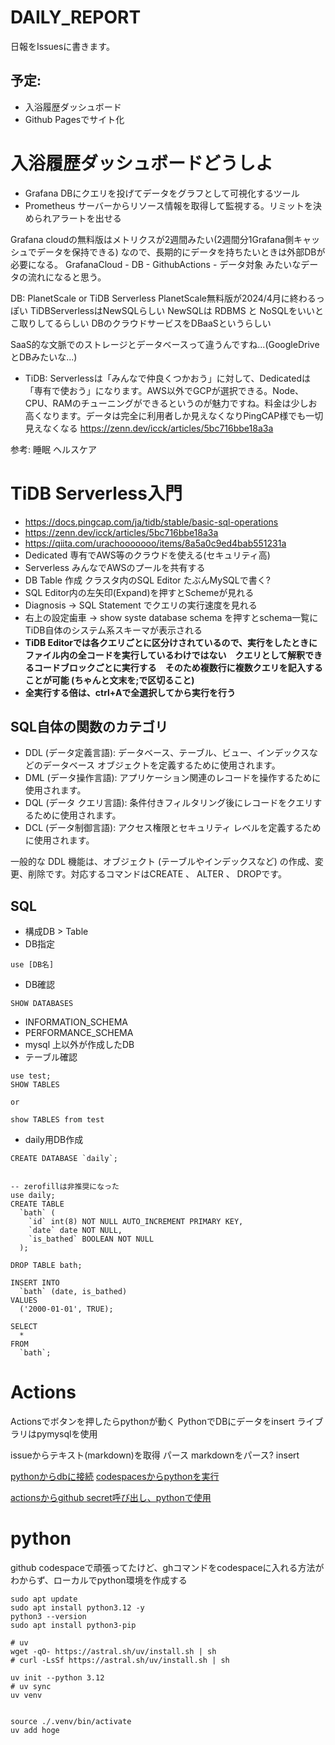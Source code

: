 # DAILY_REPORT

日報をIssuesに書きます。

## 予定:

- 入浴履歴ダッシュボード
- Github Pagesでサイト化

# 入浴履歴ダッシュボードどうしよ

- Grafana DBにクエリを投げてデータをグラフとして可視化するツール
- Prometheus サーバーからリソース情報を取得して監視する。リミットを決められアラートを出せる

Grafana cloudの無料版はメトリクスが2週間みたい(2週間分1Grafana側キャッシュでデータを保持できる)
なので、長期的にデータを持ちたいときは外部DBが必要になる。
GrafanaCloud - DB - GithubActions - データ対象
みたいなデータの流れになると思う。

DB: PlanetScale or TiDB Serverless
PlanetScale無料版が2024/4月に終わるっぽい
TiDBServerlessはNewSQLらしい
NewSQLは RDBMS と NoSQLをいいとこ取りしてるらしい
DBのクラウドサービスをDBaaSというらしい

SaaS的な文脈でのストレージとデータベースって違うんですね...(GoogleDriveとDBみたいな...)

- TiDB:
  Serverlessは「みんなで仲良くつかおう」に対して、Dedicatedは「専有で使おう」になります。AWS以外でGCPが選択できる。Node、CPU、RAMのチューニングができるというのが魅力ですね。料金は少しお高くなります。データは完全に利用者しか見えなくなりPingCAP様でも一切見えなくなる
  https://zenn.dev/icck/articles/5bc716bbe18a3a

参考:
睡眠
ヘルスケア

# TiDB Serverless入門

- https://docs.pingcap.com/ja/tidb/stable/basic-sql-operations
- https://zenn.dev/icck/articles/5bc716bbe18a3a
- https://qiita.com/urachooooooo/items/8a5a0c9ed4bab551231a
- Dedicated 専有でAWS等のクラウドを使える(セキュリティ高)
- Serverless みんなでAWSのプールを共有する
- DB Table 作成 クラスタ内のSQL Editor
  たぶんMySQLで書く?
- SQL Editor内の左矢印(Expand)を押すとSchemeが見れる
- Diagnosis → SQL Statement でクエリの実行速度を見れる
- 右上の設定歯車 → show syste database schema を押すとschema一覧にTiDB自体のシステム系スキーマが表示される
- **TiDB Editorでは各クエリごとに区分けされているので、実行をしたときにファイル内の全コードを実行しているわけではない　クエリとして解釈できるコードブロックごとに実行する　そのため複数行に複数クエリを記入することが可能 (ちゃんと文末を;で区切ること)**
- **全実行する倍は、ctrl+Aで全選択してから実行を行う**

## SQL自体の関数のカテゴリ

- DDL (データ定義言語): データベース、テーブル、ビュー、インデックスなどのデータベース オブジェクトを定義するために使用されます。
- DML (データ操作言語): アプリケーション関連のレコードを操作するために使用されます。
- DQL (データ クエリ言語): 条件付きフィルタリング後にレコードをクエリするために使用されます。
- DCL (データ制御言語): アクセス権限とセキュリティ レベルを定義するために使用されます。

一般的な DDL 機能は、オブジェクト (テーブルやインデックスなど) の作成、変更、削除です。対応するコマンドはCREATE 、 ALTER 、 DROPです。

## SQL

- 構成DB > Table
- DB指定

```
use [DB名]
```

- DB確認

```
SHOW DATABASES
```

- INFORMATION_SCHEMA
- PERFORMANCE_SCHEMA
- mysql
  上以外が作成したDB
- テーブル確認

```
use test;
SHOW TABLES

or 

show TABLES from test
```

- daily用DB作成

```
CREATE DATABASE `daily`;


-- zerofillは非推奨になった
use daily;
CREATE TABLE
  `bath` (
    `id` int(8) NOT NULL AUTO_INCREMENT PRIMARY KEY,
    `date` date NOT NULL,
    `is_bathed` BOOLEAN NOT NULL
  );

DROP TABLE bath;

INSERT INTO
  `bath` (date, is_bathed)
VALUES
  ('2000-01-01', TRUE);

SELECT
  *
FROM
  `bath`;
```

# Actions

Actionsでボタンを押したらpythonが動く
PythonでDBにデータをinsert
ライブラリはpymysqlを使用

issueからテキスト(markdown)を取得
パース
markdownをパース?
insert

[pythonからdbに接続](https://zenn.dev/icck/articles/c4344f75460b53)
[codespacesからpythonを実行](https://docs.github.com/ja/codespaces/setting-up-your-project-for-codespaces/adding-a-dev-container-configuration/setting-up-your-python-project-for-codespaces#step-1-open-the-project-in-a-codespace)

[actionsからgithub secret呼び出し、pythonで使用](https://qiita.com/Wallaby19/items/7a9f2e514cd2e10d8b42)


# python

github codespaceで頑張ってたけど、ghコマンドをcodespaceに入れる方法がわからず、ローカルでpython環境を作成する

```
sudo apt update
sudo apt install python3.12 -y
python3 --version
sudo apt install python3-pip

# uv
wget -qO- https://astral.sh/uv/install.sh | sh
# curl -LsSf https://astral.sh/uv/install.sh | sh

uv init --python 3.12
# uv sync
uv venv


source ./.venv/bin/activate
uv add hoge

```

#
